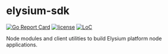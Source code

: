 # elysium-sdk

[![Go Report Card](https://goreportcard.com/badge/github.com/merlin-network/elysium-sdk)](https://goreportcard.com/report/github.com/merlin-network/elysium-sdk)
[![license](https://img.shields.io/github/license/merlin-network/elysium-sdk.svg)](https://github.com/merlin-network/elysium-sdk/blob/master/LICENSE)
[![LoC](https://tokei.rs/b1/github/merlin-network/elysium-sdk)](https://github.com/merlin-network/elysium-sdk)

Node modules and client utilities to build Elysium platform node applications.
